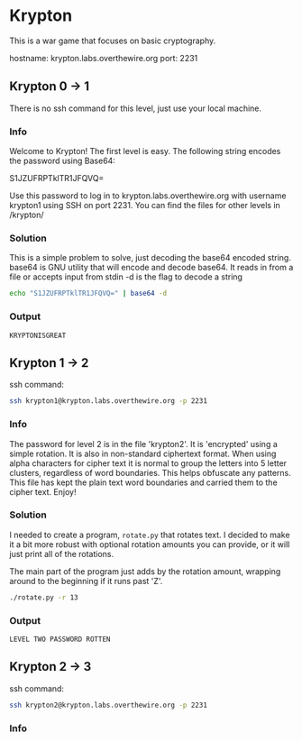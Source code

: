 # Krypton

This is a war game that focuses on basic cryptography.

hostname: krypton.labs.overthewire.org
port: 2231

## Krypton 0 -> 1

There is no ssh command for this level, just use your local machine.

### Info

Welcome to Krypton! The first level is easy. The following string encodes
the password using Base64:

S1JZUFRPTklTR1JFQVQ=

Use this password to log in to krypton.labs.overthewire.org with username
krypton1 using SSH on port 2231. You can find the files for other levels in
/krypton/

### Solution

This is a simple problem to solve, just decoding the base64 encoded string.
base64 is GNU utility that will encode and decode base64.
It reads in from a file or accepts input from stdin
-d is the flag to decode a string

```bash
echo "S1JZUFRPTklTR1JFQVQ=" | base64 -d
```

### Output

    KRYPTONISGREAT

## Krypton 1 -> 2

ssh command:

```bash
ssh krypton1@krypton.labs.overthewire.org -p 2231
```

### Info

The password for level 2 is in the file 'krypton2'. It is 'encrypted' using a
simple rotation. It is also in non-standard ciphertext format. When using alpha
characters for cipher text it is normal to group the letters into 5 letter clusters,
regardless of word boundaries. This helps obfuscate any patterns.
This file has kept the plain text word boundaries and carried them to the cipher text.
Enjoy!

### Solution

I needed to create a program, `rotate.py` that rotates text. I decided to make it a bit more robust
with optional rotation amounts you can provide, or it will just print all of the rotations.

The main part of the program just adds by the rotation amount, wrapping around to the
beginning if it runs past 'Z'.

```bash
./rotate.py -r 13
```

### Output

    LEVEL TWO PASSWORD ROTTEN

## Krypton 2 -> 3

ssh command:

```bash
ssh krypton2@krypton.labs.overthewire.org -p 2231
```

### Info
